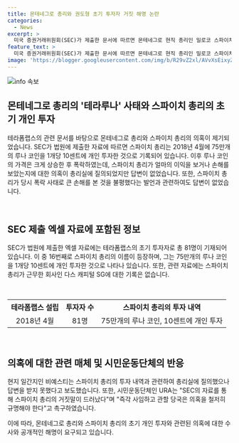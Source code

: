 ```yaml
---
title: 몬테네그로 총리와 권도형 초기 투자자 거짓 해명 논란
categories:
  - News
excerpt: >
  미국 증권거래위원회(SEC)가 제출한 문서에 따르면 몬테네그로 현직 총리인 밀로코 스파이치는 테라폼랩스의 초기 개인 투자자로 등재되었다. 이 자료에는 스파이치 총리가 2018년 4월에 75만개의 루나 코인을 1개당 10센트에 구매했다는 기록이 담겨 있으며, 그 후 루나 코인의 가격이 급등하고 폭락했다고 합니다. 이에 관련된 의혹과 SEC 자료에 대한 총리실의 반응에 대한 논란이 이어지고 있습니다. URA 등 시민운동단체는 총리의 행동에 대해 철저한 규명을 요구하고 있습니다.
feature_text: >
  미국 증권거래위원회(SEC)가 제출한 문서에 따르면 몬테네그로 현직 총리인 밀로코 스파이치는 테라폼랩스의 초기 개인 투자자로 등재되었다. 이 자료에는 스파이치 총리가 2018년 4월에 75만개의 루나 코인을 1개당 10센트에 구매했다는 기록이 담겨 있으며, 그 후 루나 코인의 가격이 급등하고 폭락했다고 합니다. 이에 관련된 의혹과 SEC 자료에 대한 총리실의 반응에 대한 논란이 이어지고 있습니다. URA 등 시민운동단체는 총리의 행동에 대해 철저한 규명을 요구하고 있습니다.
image: 'https://blogger.googleusercontent.com/img/b/R29vZ2xl/AVvXsEixyZcFfHzMRdzZMjFBmAUKJYCLCGyLL1o632UiGVXcaFdKo_bkvkuCioo0uUKlGfBVcT3P84aROyZIXSBEx3Aw5nCQ3pTgDom1WDC4m8eifvWiAmWEEVb4x6G_l8C0QH225ldMjyaFvpxGEBGNO37VmDTDMHGhJPq73UglMfDca1-0aw/s1600/blogspot.png'
---
```


<p><img src="https://blogger.googleusercontent.com/img/b/R29vZ2xl/AVvXsEixyZcFfHzMRdzZMjFBmAUKJYCLCGyLL1o632UiGVXcaFdKo_bkvkuCioo0uUKlGfBVcT3P84aROyZIXSBEx3Aw5nCQ3pTgDom1WDC4m8eifvWiAmWEEVb4x6G_l8C0QH225ldMjyaFvpxGEBGNO37VmDTDMHGhJPq73UglMfDca1-0aw/s1600/blogspot.png" alt="info 속보" /></p>

<h2 data-ke-size="size26">몬테네그로 총리의 '테라루나' 사태와 스파이치 총리의 초기 개인 투자</h2>

<p>테라폼랩스의 관련 문서를 바탕으로 몬테네그로 총리와 스파이치 총리의 의혹이 제기되었습니다. SEC가 법원에 제출한 자료에 따르면 스파이치 총리는 2018년 4월에 75만개의 루나 코인을 1개당 10센트에 개인 투자한 것으로 기록되어 있습니다. 이후 루나 코인의 가격은 크게 상승한 후 폭락하였는데, 스파이치 총리가 얼마의 이익을 보거나 손해를 보았는지에 대한 의혹이 총리실에 질의되었지만 답변이 없었습니다. 또한, 스파이치 총리가 당시 폭락 사태로 큰 손해를 본 것을 불평했다는 발언과 관련하여도 답변이 없었습니다.</p>

<p data-ke-size="size16">&nbsp;</p>

<h2 data-ke-size="size26">SEC 제출 엑셀 자료에 포함된 정보</h2>

<p>SEC가 법원에 제출한 엑셀 자료에는 테라폼랩스의 초기 투자자로 총 81명이 기재되어 있습니다. 이 중 16번째로 스파이치 총리의 이름이 등장하며, 그는 75만개의 루나 코인을 1개당 10센트에 개인 투자한 것으로 나타나 있습니다. 또한, 관련 자료에는 스파이치 총리가 근무한 회사인 다스 캐피털 SG에 대한 기록은 없습니다.</p>

<p data-ke-size="size16">&nbsp;</p>

<table>
    <tr>
        <th style="text-align: center;">테라폼랩스 설립</th>
        <th style="text-align: center;">투자자 수</th>
        <th style="text-align: center;">스파이치 총리의 투자 내역</th>
    </tr>
    <tr>
        <td style="text-align: center;">2018년 4월</td>
        <td style="text-align: center;">81명</td>
        <td style="text-align: center;">75만개의 루나 코인, 10센트에 개인 투자</td>
    </tr>
</table>

<p data-ke-size="size16">&nbsp;</p>

<h2 data-ke-size="size26">의혹에 대한 관련 매체 및 시민운동단체의 반응</h2>

<p>현지 일간지인 비예스티는 스파이치 총리의 투자 내역과 관련하여 총리실에 질의했으나 답변을 받지 못했다고 보도했습니다. 또한, 시민운동단체인 URA는 "SEC의 자료를 통해 스파이치 총리의 거짓말이 드러났다"며 "즉각 사임하고 관할 당국은 의혹을 철저히 규명해야 한다"고 촉구하였습니다.</p>

<p>이에 따라, 몬테네그로 총리와 스파이치 총리의 초기 개인 투자와 관련된 의혹에 대한 수사와 공개적인 해명이 요구되고 있습니다.</p>

